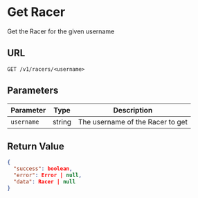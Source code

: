 # Get Racer

Get the Racer for the given username

## URL

`GET /v1/racers/<username>`

## Parameters

| Parameter  | Type   | Description                      |
|------------|--------|----------------------------------|
| `username` | string | The username of the Racer to get |

## Return Value

```json
{
  "success": boolean,
  "error": Error | null,
  "data": Racer | null
}
```
